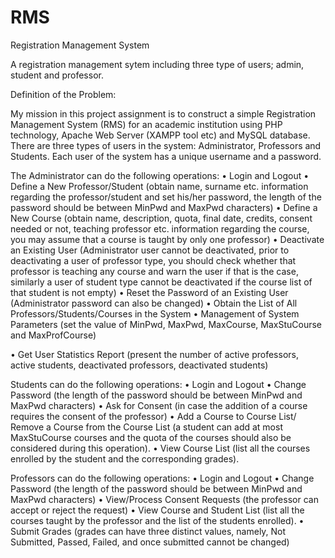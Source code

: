# RMS
Registration Management System

A registration management sytem including three type of users; admin, student and professor. 

Definition of the Problem:

My mission in this project assignment is to construct a simple Registration Management System (RMS) for an academic institution using PHP technology, Apache Web Server (XAMPP tool etc) and MySQL database. There are three types of users in the system: Administrator, Professors and Students. Each user of the system has a unique username and a password.

The Administrator can do the following operations:
•	Login and Logout
•	Define a New Professor/Student (obtain name, surname etc. information regarding the professor/student and set his/her password, the length of the password should be between MinPwd and MaxPwd characters)
•	Define a New Course (obtain name, description, quota, final date, credits, consent needed or not, teaching professor etc. information regarding the course, you may assume that a course is taught by only one professor)
•	Deactivate an Existing User (Administrator user cannot be deactivated, prior to deactivating a user of professor type, you should check whether that professor is teaching any course and warn the user if that is the case, similarly a user of student type cannot be deactivated if the course list of that student is not empty)
•	Reset the Password of an Existing User (Administrator password can also be changed)
•	Obtain the List of All Professors/Students/Courses in the System
•	Management of System Parameters (set the value of MinPwd, MaxPwd, MaxCourse, MaxStuCourse and MaxProfCourse)
 
•	Get User Statistics Report (present the number of active professors, active students, deactivated professors, deactivated students)

Students can do the following operations:
•	Login and Logout
•	Change Password (the length of the password should be between MinPwd and MaxPwd
characters)
•	Ask for Consent (in case the addition of a course requires the consent of the professor)
•	Add a Course to Course List/ Remove a Course from the Course List (a student can add  at most MaxStuCourse courses and the quota of the courses should also be considered during this operation).
•	View Course List (list all the courses enrolled by the student and the corresponding grades).

Professors can do the following operations:
•	Login and Logout
•	Change Password (the length of the password should be between MinPwd and MaxPwd
characters)
•	View/Process Consent Requests (the professor can accept or reject the request)
•	View Course and Student List (list  all the courses  taught  by the professor  and the list  of the students enrolled).
•	Submit Grades (grades can have three distinct values, namely, Not Submitted, Passed, Failed, and once submitted cannot be changed)

